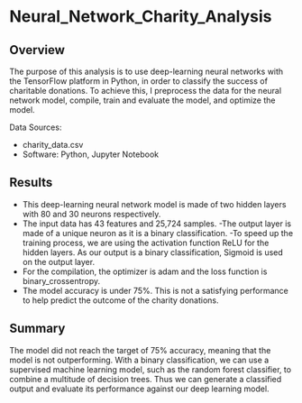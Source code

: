 # Neural_Network_Charity_Analysis

## Overview

The purpose of this analysis is to use deep-learning neural networks with the TensorFlow platform in Python, in order to classify the success of charitable donations. To achieve this, I preprocess the data for the neural network model, compile, train and evaluate the model, and optimize the model.

Data Sources:
- charity_data.csv
- Software: Python, Jupyter Notebook

## Results

- This deep-learning neural network model is made of two hidden layers with 80 and 30 neurons respectively.
- The input data has 43 features and 25,724 samples.
-The output layer is made of a unique neuron as it is a binary classification.
-To speed up the training process, we are using the activation function ReLU for the hidden layers. As our output is a binary classification, Sigmoid is used on the output layer.
- For the compilation, the optimizer is adam and the loss function is binary_crossentropy.
- The model accuracy is under 75%. This is not a satisfying performance to help predict the outcome of the charity donations.

## Summary

The model did not reach the target of 75% accuracy, meaning that the model is not outperforming.
With a binary classification, we can use a supervised machine learning model, such as the random forest classifier, to combine a multitude of decision trees. Thus we can generate a classified output and evaluate its performance against our deep learning model.
